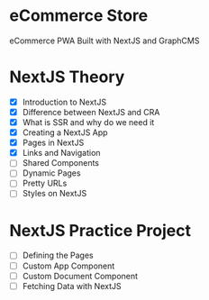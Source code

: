 # eCommerce Store

eCommerce PWA Built with NextJS and GraphCMS

# NextJS Theory

- [x] Introduction to NextJS
- [x] Difference between NextJS and CRA
- [x] What is SSR and why do we need it
- [x] Creating a NextJS App
- [x] Pages in NextJS
- [x] Links and Navigation
- [ ] Shared Components
- [ ] Dynamic Pages
- [ ] Pretty URLs
- [ ] Styles on NextJS

# NextJS Practice Project

- [ ] Defining the Pages
- [ ] Custom App Component
- [ ] Custom Document Component
- [ ] Fetching Data with NextJS